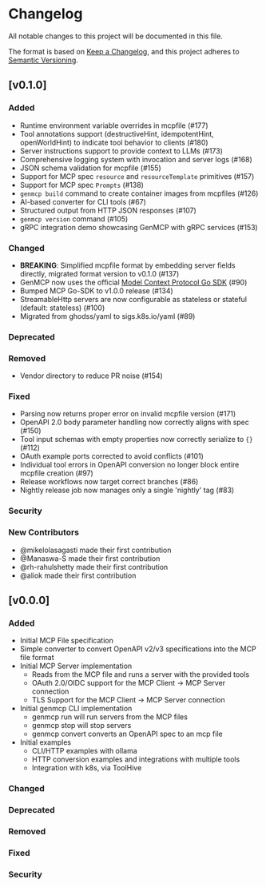 # Changelog

All notable changes to this project will be documented in this file.

The format is based on [Keep a Changelog](https://keepachangelog.com/en/1.0.0/),
and this project adheres to [Semantic Versioning](https://semver.org/spec/v2.0.0.html).

## [v0.1.0]

### Added
- Runtime environment variable overrides in mcpfile (#177)
- Tool annotations support (destructiveHint, idempotentHint, openWorldHint) to indicate tool behavior to clients (#180)
- Server instructions support to provide context to LLMs (#173)
- Comprehensive logging system with invocation and server logs (#168)
- JSON schema validation for mcpfile (#155)
- Support for MCP spec `resource` and `resourceTemplate` primitives (#157)
- Support for MCP spec `Prompts` (#138)
- `genmcp build` command to create container images from mcpfiles (#126)
- AI-based converter for CLI tools (#67)
- Structured output from HTTP JSON responses (#107)
- `genmcp version` command (#105)
- gRPC integration demo showcasing GenMCP with gRPC services (#153)

### Changed
- **BREAKING**: Simplified mcpfile format by embedding server fields directly, migrated format version to v0.1.0 (#137)
- GenMCP now uses the official [Model Context Protocol Go SDK](https://github.com/modelcontextprotocol/go-sdk) (#90)
- Bumped MCP Go-SDK to v1.0.0 release (#134)
- StreamableHttp servers are now configurable as stateless or stateful (default: stateless) (#100)
- Migrated from ghodss/yaml to sigs.k8s.io/yaml (#89)

### Deprecated

### Removed
- Vendor directory to reduce PR noise (#154)

### Fixed
- Parsing now returns proper error on invalid mcpfile version (#171)
- OpenAPI 2.0 body parameter handling now correctly aligns with spec (#150)
- Tool input schemas with empty properties now correctly serialize to `{}` (#112)
- OAuth example ports corrected to avoid conflicts (#101)
- Individual tool errors in OpenAPI conversion no longer block entire mcpfile creation (#97)
- Release workflows now target correct branches (#86)
- Nightly release job now manages only a single 'nightly' tag (#83)

### Security

### New Contributors
- @mikelolasagasti made their first contribution
- @Manaswa-S made their first contribution
- @rh-rahulshetty made their first contribution
- @aliok made their first contribution

## [v0.0.0]

### Added
- Initial MCP File specification
- Simple converter to convert OpenAPI v2/v3 specifications into the MCP file format
- Initial MCP Server implementation
  - Reads from the MCP file and runs a server with the provided tools
  - OAuth 2.0/OIDC support for the MCP Client -> MCP Server connection
  - TLS Support for the MCP Client -> MCP Server connection
- Initial genmcp CLI implementation
  - genmcp run will run servers from the MCP files
  - genmcp stop will stop servers
  - genmcp convert converts an OpenAPI spec to an mcp file
- Initial examples
  - CLI/HTTP examples with ollama
  - HTTP conversion examples and integrations with multiple tools
  - Integration with k8s, via ToolHive

### Changed

### Deprecated

### Removed

### Fixed

### Security
